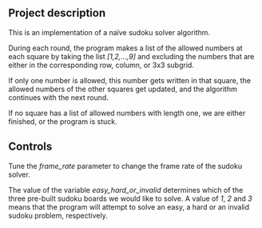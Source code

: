 ## Project description

This is an implementation of a naïve sudoku solver algorithm.

During each round, the program makes a list of the allowed numbers at each square by taking the list _[1,2,...,9]_ and excluding the numbers that are either in the corresponding row, column, or 3x3 subgrid.

If only one number is allowed, this number gets written in that square, the allowed numbers of the other squares get updated, and the algorithm continues with the next round.

If no square has a list of allowed numbers with length one, we are either finished, or the program is stuck.

## Controls

Tune the _frame_rate_ parameter to change the frame rate of the sudoku solver.

The value of the variable _easy_hard_or_invalid_ determines which of the three pre-built sudoku boards we would like to solve. A value of _1_, _2_ and _3_ means that the program will attempt to solve an easy, a hard or an invalid sudoku problem, respectively.


